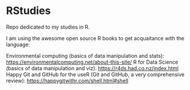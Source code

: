# RStudies
Repo dedicated to my studies in R.

I am using the awesome open source R books to get acquaitance with the language:

Environmental computing (basics of data manipulation and stats):  https://environmentalcomputing.net/about-this-site/
R for Data Science (basics of data manipulation and viz): https://r4ds.had.co.nz/index.html
Happy Git and GitHub for the useR (Git and GitHub, a very comprehensive review): https://happygitwithr.com/shell.html#shell